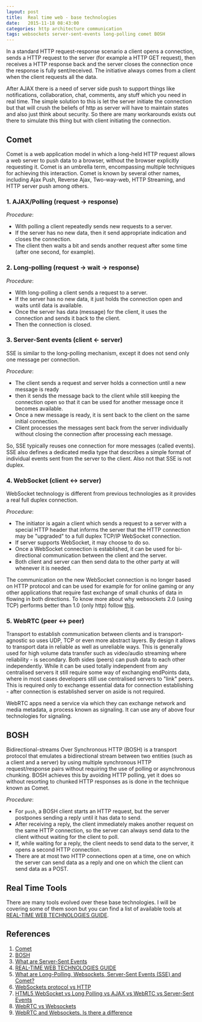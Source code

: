 ```yaml
---
layout: post
title:  Real time web - base technologies
date:   2015-11-18 08:43:00
categories: http architecture communication
tags: websockets server-sent-events long-polling comet BOSH
---
```


In a standard HTTP request-response scenario a client opens a connection, sends a HTTP request to the server (for example a HTTP GET request), then receives a HTTP response back and the server closes the connection once the response is fully sent/received. The initiative always comes from a client when the client requests all the data.

After AJAX there is a need of server side push to support things like notifications, collaboration, chat, comments, any stuff which you need in real time. The simple solution to this is let the server initiate the connection but that will crush the beliefs of http as server will have to maintain states and also just think about security. So there are many workarounds exists out there to simulate this thing but with client initiating the connection.

## Comet
Comet is a web application model in which a long-held HTTP request allows a web server to push data to a browser, without the browser explicitly requesting it. Comet is an umbrella term, encompassing multiple techniques for achieving this interaction. Comet is known by several other names, including Ajax Push, Reverse Ajax, Two-way-web, HTTP Streaming, and HTTP server push among others.

### 1. AJAX/Polling (request → response)

_Procedure_:

- With polling a client repeatedly sends new requests to a server.
- If the server has no new data, then it send appropriate indication and closes the connection.
- The client then waits a bit and sends another request after some time (after one second, for example).

### 2. Long-polling (request → wait → response)

_Procedure_:

- With long-polling a client sends a request to a server.
- If the server has no new data, it just holds the connection open and waits until data is available.
- Once the server has data (message) for the client, it uses the connection and sends it back to the client.
- Then the connection is closed.

### 3. Server-Sent events (client ← server)
SSE is similar to the long-polling mechanism, except it does not send only one message per connection.

_Procedure_:

- The client sends a request and server holds a connection until a new message is ready
- then it sends the message back to the client while still keeping the connection open so that it can be used for another message once it becomes available.
- Once a new message is ready, it is sent back to the client on the same initial connection.
- Client processes the messages sent back from the server individually without closing the connection after processing each message.

So, SSE typically reuses one connection for more messages (called events). SSE also defines a dedicated media type that describes a simple format of individual events sent from the server to the client. Also not that SSE is not duplex.

### 4. WebSocket (client ↔ server)
WebSocket technology is different from previous technologies as it provides a real full duplex connection.

_Procedure_:

- The initiator is again a client which sends a request to a server with a special HTTP header that informs the server that the HTTP connection may be "upgraded" to a full duplex TCP/IP WebSocket connection.
- If server supports WebSocket, it may choose to do so.
- Once a WebSocket connection is established, it can be used for bi-directional communication between the client and the server.
- Both client and server can then send data to the other party at will whenever it is needed.

The communication on the new WebSocket connection is no longer based on HTTP protocol and can be used for example for for online gaming or any other applications that require fast exchange of small chunks of data in flowing in both directions. To know more about why websockets 2.0 (using TCP) performs better than 1.0 (only http) follow [this](http://stackoverflow.com/questions/14703627/websockets-protocol-vs-http).

### 5. WebRTC (peer ↔ peer)
Transport to establish communication between clients and is transport-agnostic so uses UDP, TCP or even more abstract layers. By design it allows to transport data in reliable as well as unreliable ways. This is generally used for high volume data transfer such as video/audio streaming where reliability - is secondary. Both sides (peers) can push data to each other independently. While it can be used totally independent from any centralised servers it still require some way of exchanging endPoints data, where in most cases developers still use centralised servers to "link" peers. This is required only to exchange essential data for connection establishing - after connection is established server on aside is not required.

WebRTC apps need a service via which they can exchange network and media metadata, a process known as signaling. It can use any of above four technologies for signaling.

## BOSH
Bidirectional-streams Over Synchronous HTTP (BOSH) is a transport protocol that emulates a bidirectional stream between two entities (such as a client and a server) by using multiple synchronous HTTP request/response pairs without requiring the use of polling or asynchronous chunking. BOSH achieves this by avoiding HTTP polling, yet it does so without resorting to chunked HTTP responses as is done in the technique known as Comet.

_Procedure_:

- For `push`, a BOSH client starts an HTTP request, but the server postpones sending a reply until it has data to send.
- After receiving a reply, the client immediately makes another request on the same HTTP connection, so the server can always send data to the client without waiting for the client to poll.
- If, while waiting for a reply, the client needs to send data to the server, it opens a second HTTP connection.
- There are at most two HTTP connections open at a time, one on which the server can send data as a reply and one on which the client can send data as a POST.

## Real Time Tools
There are many tools evolved over these base technologies. I will be covering some of them soon but you can find a list of available tools at [REAL-TIME WEB TECHNOLOGIES GUIDE](http://www.leggetter.co.uk/real-time-web-technologies-guide/).

## References

1. [Comet](https://en.wikipedia.org/wiki/Comet_(programming))
2. [BOSH](https://en.wikipedia.org/wiki/BOSH)
3. [What are Server-Sent Events](https://jersey.java.net/documentation/latest/sse.html#d0e11362)
4. [REAL-TIME WEB TECHNOLOGIES GUIDE](http://www.leggetter.co.uk/real-time-web-technologies-guide/)
5. [What are Long-Polling, Websockets, Server-Sent Events (SSE) and Comet?](http://stackoverflow.com/questions/11077857/what-are-long-polling-websockets-server-sent-events-sse-and-comet)
6. [WebSockets protocol vs HTTP](http://stackoverflow.com/questions/14703627/websockets-protocol-vs-http)
7. [HTML5 WebSocket vs Long Polling vs AJAX vs WebRTC vs Server-Sent Events](http://stackoverflow.com/questions/10028770/html5-websocket-vs-long-polling-vs-ajax-vs-webrtc-vs-server-sent-events)
8. [WebRTC vs Websockets](http://stackoverflow.com/questions/18799364/webrtc-vs-websockets-if-webrtc-can-do-video-audio-and-data-why-do-i-need-web)
8. [WebRTC and Websockets. Is there a difference](http://stackoverflow.com/questions/12739185/webrtc-and-websockets-is-there-a-difference)